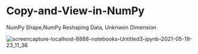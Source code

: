 # Copy-and-View-in-NumPy
NumPy Shape,NumPy Reshaping Data, Unknwon Dimension

![screencapture-localhost-8888-notebooks-Untitled3-ipynb-2021-05-19-23_11_36](https://user-images.githubusercontent.com/82565293/118859525-f2827180-b8f7-11eb-8007-64914beeecf8.png)


